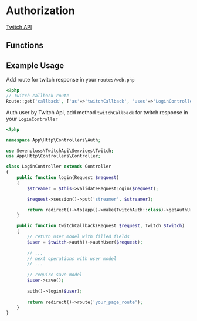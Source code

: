 # Authorization

[Twitch API](https://github.com/sevenpluss/laravel-twitch-api#documentation)


## Functions


## Example Usage

Add route for twitch response in your `routes/web.php`
```php
<?php
// Twitch callback route
Route::get('callback', ['as'=>'twitchCallback', 'uses'=>'LoginController@twitchCallback']);
```

Auth user by Twitch Api, add method `twitchCallback` for twitch response in your `LoginController` 

```php
<?php

namespace App\Http\Controllers\Auth;

use Sevenpluss\TwitchApi\Services\Twitch;
use App\Http\Controllers\Controller;

class LoginController extends Controller
{
    public function login(Request $request)
    {
        $streamer = $this->validateRequestLogin($request);

        $request->session()->put('streamer', $streamer);

        return redirect()->to(app()->make(TwitchAuth::class)->getAuthUri());
    }

    public function twitchCallback(Request $request, Twitch $twitch)
    {
        // return user model with filled fields
        $user = $twitch->auth()->authUser($request);
        
        // ...
        // next operations with user model
        // ...
        
        // require save model
        $user->save();
        
        auth()->login($user);
        
        return redirect()->route('your_page_route');
    } 
}
```
